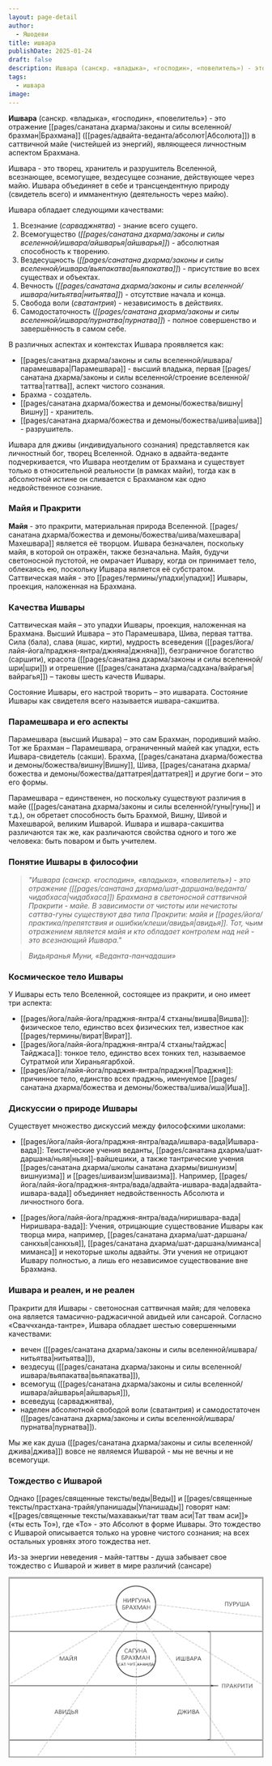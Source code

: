 ```yaml
---
layout: page-detail
author:
  - Яшодеви
title: ишвара
publishDate: 2025-01-24
draft: false
description: Ишвара (санскр. «владыка», «господин», «повелитель») - это отражение Брахмана (Абсолюта) в саттвичной майе (чистейшей из энергий), являющееся личностным аспектом Брахмана.
tags:
  - ишвара
image:
---
```

**Ишвара** (санскр. «владыка», «господин», «повелитель») - это отражение [[pages/санатана дхарма/законы и силы вселенной/брахман|Брахмана]] ([[pages/адвайта-веданта/абсолют|Абсолюта]]) в саттвичной майе (чистейшей из энергий), являющееся личностным аспектом Брахмана.

Ишвара - это творец, хранитель и разрушитель Вселенной, всезнающее, всемогущее, вездесущее сознание, действующее через майю. Ишвара объединяет в себе и трансцендентную природу (свидетель всего) и имманентную (деятельность через майю).

Ишвара обладает следующими качествами:

1. Всезнание (_сарваджнятва_) - знание всего сущего.
2. Всемогущество (_[[pages/санатана дхарма/законы и силы вселенной/ишвара/айшварья|айшварья]]_) - абсолютная способность к творению.
3. Вездесущность (_[[pages/санатана дхарма/законы и силы вселенной/ишвара/вьяпакатва|вьяпакатва]]_) - присутствие во всех существах и объектах.
4. Вечность (_[[pages/санатана дхарма/законы и силы вселенной/ишвара/нитьятва|нитьятва]]_) - отсутствие начала и конца.
5. Свобода воли (_сватантрия_) - независимость в действиях.
6. Самодостаточность (_[[pages/санатана дхарма/законы и силы вселенной/ишвара/пурнатва|пурнатва]]_) - полное совершенство и завершённость в самом себе.

В различных аспектах и контекстах Ишвара проявляется как:

- [[pages/санатана дхарма/законы и силы вселенной/ишвара/парамешвара|Парамешвара]] - высший владыка, первая [[pages/санатана дхарма/законы и силы вселенной/строение вселенной/таттва|таттва]], аспект чистого сознания.
- Брахма - создатель.
- [[pages/санатана дхарма/божества и демоны/божества/вишну|Вишну]] - хранитель.
- [[pages/санатана дхарма/божества и демоны/божества/шива|шива]] - разрушитель.

Ишвара для дживы (индивидуального сознания) представляется как личностный бог, творец Вселенной. Однако в адвайта-веданте подчеркивается, что Ишвара неотделим от Брахмана и существует только в относительной реальности (в рамках майи), тогда как в абсолютной истине он сливается с Брахманом как одно недвойственное сознание.

### Майя и Пракрити

**Майя** - это пракрити, материальная природа Вселенной. [[pages/санатана дхарма/божества и демоны/божества/шива/махешвара|Махешвара]] является её творцом. Ишвара безначален, поскольку майя, в которой он отражён, также безначальна. Майя, будучи светоносной пустотой, не омрачает Ишвару, когда он принимает тело, облекаясь ею, поскольку Ишвара является её субстратом. Саттвическая майя - это [[pages/термины/упадхи|упадхи]] Ишвары, проекция, наложенная на Брахмана.

### Качества Ишвары

Саттвическая майя – это упадхи Ишвары, проекция, наложенная на Брахмана. Высший Ишвара – это Парамешвара, Шива, первая таттва. Сила (бала), слава (яшас, кирти), мудрость всеведения ([[pages/йога/лайя-йога/праджня-янтра/джняна|джняна]]), безграничное богатство (саршити), красота ([[pages/санатана дхарма/законы и силы вселенной/шри|шри]]) и отрешение ([[pages/санатана дхарма/садхана/вайрагья|вайрагья]]) – таковы шесть качеств Ишвары.

Состояние Ишвары, его настрой творить – это ишварата. Состояние Ишвары как свидетеля всего называется ишвара-сакшитва.

### Парамешвара и его аспекты

Парамешвара (высший Ишвара) – это сам Брахман, породивший майю. Тот же Брахман – Парамешвара, ограниченный майей как упадхи, есть Ишвара-свидетель (сакши). Брахма, [[pages/санатана дхарма/божества и демоны/божества/вишну|Вишну]], Шива, [[pages/санатана дхарма/божества и демоны/божества/даттатрея|даттатрея]] и другие боги – это его формы.

Парамешвара – единственен, но поскольку существуют различия в майе ([[pages/санатана дхарма/законы и силы вселенной/гуны|гуны]] и т.д.), он обретает способность быть Брахмой, Вишну, Шивой и Махешварой, великим Ишварой. Ишвара и ишвара-сакшитва различаются так же, как различаются свойства одного и того же человека: быть поваром и быть учителем.

### Понятие Ишвары в философии

>*"Ишвара (санскр. «господин», «владыка», «повелитель») - это отражение ([[pages/санатана дхарма/шат-даршана/веданта/чидабхаса|чидабхаса]]) Брахмана в светоносной саттвичной Пракрити - майе. В зависимости от чистоты или нечистоты саттва-гуны существуют два типа Пракрити: майя и [[pages/йога/практика/препятствия и ошибки/клеши/авидья|авидья]]. Тот, чьим отражением является майя и кто обладает контролем над ней - это всезнающий Ишвара."*  

>*Видьяранья Муни, «Веданта-панчадаши»*

### Космическое тело Ишвары

У Ишвары есть тело Вселенной, состоящее из пракрити, и оно имеет три аспекта:

- [[pages/йога/лайя-йога/праджня-янтра/4 стханы/вишва|Вишва]]: физическое тело, единство всех физических тел, известное как [[pages/термины/вират|Вират]].
- [[pages/йога/лайя-йога/праджня-янтра/4 стханы/тайджас|Тайджаса]]: тонкое тело, единство всех тонких тел, называемое Сутратмой или Хираньягарбхой.
- [[pages/йога/лайя-йога/праджня-янтра/праджня|Праджня]]: причинное тело, единство всех праджнь, именуемое [[pages/санатана дхарма/божества и демоны/божества/шива/иша|Иша]].

### Дискуссии о природе Ишвары

Существует множество дискуссий между философскими школами:

- [[pages/йога/лайя-йога/праджня-янтра/вада/ишвара-вада|Ишвара-вада]]: Теистические учения веданты, [[pages/санатана дхарма/шат-даршана/ньяя|ньяя]]-вайшешики, а также тантрические учения [[pages/санатана дхарма/школы санатана дхармы/вишнуизм|вишнуизма]] и [[pages/шиваизм|шиваизма]]. Например, [[pages/йога/лайя-йога/праджня-янтра/вада/адвайта-ишвара-вада|адвайта-ишвара-вада]] объединяет недвойственность Абсолюта и личностного бога.

- [[pages/йога/лайя-йога/праджня-янтра/вада/ниришвара-вада|Ниришвара-вада]]: Учения, отрицающие существование Ишвары как творца мира, например, [[pages/санатана дхарма/шат-даршана/санкхья|санкхья]], [[pages/санатана дхарма/шат-даршана/миманса|миманса]] и некоторые школы адвайты. Эти учения не отрицают Ишвару полностью, а лишь его независимое существование вне Брахмана.

### Ишвара и реален, и не реален

Пракрити для Ишвары - светоносная саттвичная майя; для человека она является тамасично-раджасичной авидьей или сансарой. Согласно «Сваччханда-тантре», Ишвара обладает шестью совершенными качествами: 
- вечен ([[pages/санатана дхарма/законы и силы вселенной/ишвара/нитьятва|нитьятва]]), 
- вездесущ ([[pages/санатана дхарма/законы и силы вселенной/ишвара/вьяпакатва|вьяпакатва]]), 
- всемогущ ([[pages/санатана дхарма/законы и силы вселенной/ишвара/айшварья|айшварья]]), 
- всеведущ (сарваджнятва), 
- наделен абсолютной свободой воли (сватантрия) и самодостаточен ([[pages/санатана дхарма/законы и силы вселенной/ишвара/пурнатва|пурнатва]]).

Мы же как душа ([[pages/санатана дхарма/законы и силы вселенной/джива|джива]]) вовсе не являемся Ишварой - мы не вечны и не всемогущи.

### Тождество с Ишварой

Однако [[pages/священные тексты/веды|Веды]] и [[pages/священные тексты/прастхана-трайя/упанишады|Упанишады]] говорят нам: «[[pages/священные тексты/махавакьи/тат твам аси|Тат твам аси]]» («ты есть То»), где «То» - это Абсолют в форме Ишвары. Это тождество с Ишварой описывается только на уровне чистого сознания; на всех остальных уровнях этого тождества нет.

Из-за энергии неведения - майя-таттвы - душа забывает свое тождество с Ишварой и живет в мире различий (сансаре)


![](pages/санатана%20дхарма/законы%20и%20силы%20вселенной/media/ишвара.png)
